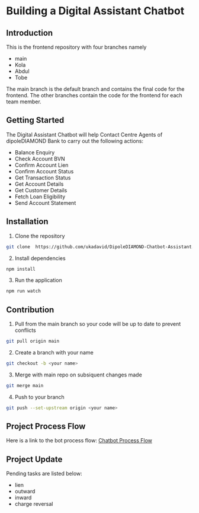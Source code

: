 # Building a Digital Assistant Chatbot

## Introduction

This is the frontend repository with four branches namely

- main
- Kola
- Abdul
- Tobe

The main branch is the default branch and contains the final code for the frontend. The other branches contain the code for the frontend for each team member.

## Getting Started

The Digital Assistant Chatbot will help Contact Centre Agents of dipoleDIAMOND Bank to carry out the following actions:

- Balance Enquiry
- Check Account BVN
- Confirm Account Lien
- Confirm Account Status
- Get Transaction Status
- Get Account Details
- Get Customer Details
- Fetch Loan Eligibility
- Send Account Statement

## Installation

1. Clone the repository

```bash
git clone  https://github.com/ukadavid/DipoleDIAMOND-Chatbot-Assistant.git
```

2. Install dependencies

```bash
npm install
```

3. Run the application

```bash
npm run watch
```

## Contribution

1. Pull from the main branch so your code will be up to date to prevent conflicts

```bash
git pull origin main
```

2. Create a branch with your name
   
```bash
git checkout -b <your name>
```
3. Merge with main repo on subsiquent changes made

```bash
git merge main
```

4. Push to your branch

```bash
git push --set-upstream origin <your name>
```
## Project Process Flow

Here is a link to the bot process flow: [Chatbot Process Flow](/Processflow.md)

## Project Update
Pending tasks are listed below:
- lien
- outward
- inward
- charge reversal